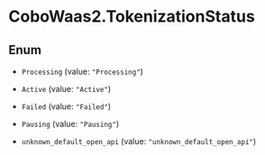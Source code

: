 # CoboWaas2.TokenizationStatus

## Enum


* `Processing` (value: `"Processing"`)

* `Active` (value: `"Active"`)

* `Failed` (value: `"Failed"`)

* `Pausing` (value: `"Pausing"`)

* `unknown_default_open_api` (value: `"unknown_default_open_api"`)


